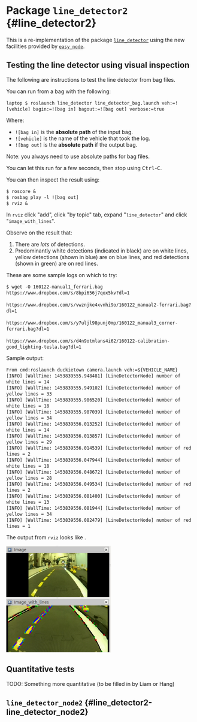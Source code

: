 # Package `line_detector2` {#line_detector2}

<move-here src='#line_detector2-autogenerated'/>

This is a re-implementation of the package [`line_detector`](#line_detector)
using the new facilities provided by [`easy_node`](+code_docs#easy_node).


## Testing the line detector using visual inspection

The following are instructions to test the line detector from
bag files.

You can run from a bag with the following:

    laptop $ roslaunch line_detector line_detector_bag.launch veh:=![vehicle] bagin:=![bag in] bagout:=![bag out] verbose:=true

Where:

* `![bag in]` is the **absolute path** of the input bag.
* `![vehicle]` is the name of the vehicle that took the log.
* `![bag out]` is the **absolute path** if the output bag.

Note: you always need to use absolute paths for bag files.

You can let this run for a few seconds, then stop using <kbd>Ctrl</kbd>-<kbd>C</kbd>.

You can then inspect the result using:

    $ roscore &
    $ rosbag play -l ![bag out]
    $ rviz &

In `rviz` click "add", click "by topic" tab, expand "`line_detector`" and click
"`image_with_lines`".

Observe on the result that:

1. There are *lots* of detections.
2. Predominantly white detections (indicated in black) are on white lines, yellow detections (shown in blue) are on blue lines, and red detections (shown in green) are on red lines.

These are some sample logs on which to try:

    $ wget -O 160122-manual1_ferrari.bag https://www.dropbox.com/s/8bpi656j7qox5kv?dl=1

    https://www.dropbox.com/s/vwznjke4xvnhi9o/160122_manual2-ferrari.bag?dl=1

    https://www.dropbox.com/s/y7uljl98punj0mp/160122_manual3_corner-ferrari.bag?dl=1

    https://www.dropbox.com/s/d4n9otmlans4i62/160122-calibration-good_lighting-tesla.bag?dl=1

Sample output:

    From cmd:roslaunch duckietown camera.launch veh:=${VEHICLE_NAME}
    [INFO] [WallTime: 1453839555.948481] [LineDetectorNode] number of white lines = 14
    [INFO] [WallTime: 1453839555.949102] [LineDetectorNode] number of yellow lines = 33
    [INFO] [WallTime: 1453839555.986520] [LineDetectorNode] number of white lines = 18
    [INFO] [WallTime: 1453839555.987039] [LineDetectorNode] number of yellow lines = 34
    [INFO] [WallTime: 1453839556.013252] [LineDetectorNode] number of white lines = 14
    [INFO] [WallTime: 1453839556.013857] [LineDetectorNode] number of yellow lines = 29
    [INFO] [WallTime: 1453839556.014539] [LineDetectorNode] number of red lines = 2
    [INFO] [WallTime: 1453839556.047944] [LineDetectorNode] number of white lines = 18
    [INFO] [WallTime: 1453839556.048672] [LineDetectorNode] number of yellow lines = 28
    [INFO] [WallTime: 1453839556.049534] [LineDetectorNode] number of red lines = 2
    [INFO] [WallTime: 1453839556.081400] [LineDetectorNode] number of white lines = 13
    [INFO] [WallTime: 1453839556.081944] [LineDetectorNode] number of yellow lines = 34
    [INFO] [WallTime: 1453839556.082479] [LineDetectorNode] number of red lines = 1

The output from `rviz` looks like [](#fig:line_detector_output).

<div figure-id="fig:line_detector_output" figure-caption="RViz output">
    <img src='line_detector_screen.jpg' style='width: 20em'/>
</div>



## Quantitative tests

TODO: Something more quantitative (to be filled in by Liam or Hang)

## `line_detector_node2` {#line_detector2-line_detector_node2}

<move-here src="#line_detector2-line_detector_node2-autogenerated"/>

